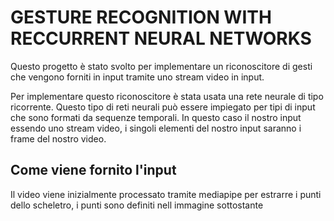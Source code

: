 # GESTURE RECOGNITION WITH RECCURRENT NEURAL NETWORKS

Questo progetto è stato svolto per implementare un riconoscitore di gesti che vengono forniti in input tramite uno stream video in input.

Per implementare questo riconoscitore è stata usata una rete neurale di tipo ricorrente. Questo tipo di reti neurali può essere impiegato per tipi di input che sono formati da sequenze temporali.
In questo caso il nostro input essendo uno stream video, i singoli elementi del nostro input saranno i frame del nostro video. 

## Come viene fornito l'input

Il video viene inizialmente processato tramite mediapipe per estrarre i punti dello scheletro, i punti sono definiti nell immagine sottostante

